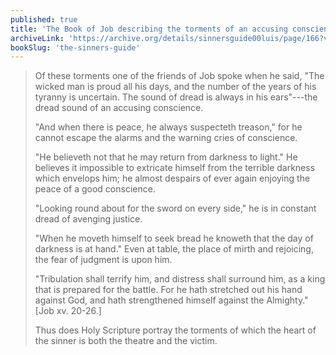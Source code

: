 ```yaml
---
published: true
title: 'The Book of Job describing the torments of an accusing conscience'
archiveLink: 'https://archive.org/details/sinnersguide00luis/page/166?view=theater'
bookSlug: 'the-sinners-guide'
---
```


> Of these torments one of the friends of Job spoke when he said, "The wicked man is proud all his days, and the number of the years of his tyranny is uncertain. The sound of dread is always in his ears"---the dread sound of an accusing conscience.
> 
> "And when there is peace, he always suspecteth treason," for he cannot escape the alarms and the warning cries of conscience.
> 
> "He believeth not that he may return from darkness to light." He believes it impossible to extricate himself from the terrible darkness which envelops him; he almost despairs of ever again enjoying the peace of a good conscience.
> 
> "Looking round about for the sword on every side," he is in constant dread of avenging justice.
> 
> "When he moveth himself to seek bread he knoweth that the day of darkness is at hand." Even at table, the place of mirth and rejoicing, the fear of judgment is upon him.
> 
> "Tribulation shall terrify him, and distress shall surround him, as a king that is prepared for the battle. For he hath stretched out his hand against God, and hath strengthened himself against the Almighty." [Job xv. 20-26.]
> 
> Thus does Holy Scripture portray the torments of which the heart of the sinner is both the theatre and the victim.

